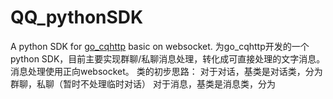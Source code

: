 # QQ_pythonSDK
A python SDK for [go_cqhttp](https://docs.go-cqhttp.org/) basic on websocket.
为go_cqhttp开发的一个python SDK，目前主要实现群聊/私聊消息处理，转化成可直接处理的文字消息。
消息处理使用正向websocket。
类的初步思路：
对于对话，基类是对话类，分为群聊，私聊（暂时不处理临时对话）
对于消息，基类是消息类，分为
